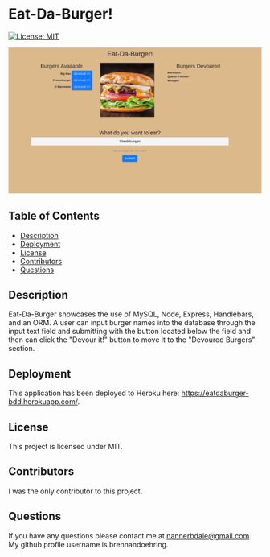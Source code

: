 # Eat-Da-Burger!
  [![License: MIT](https://img.shields.io/badge/License-MIT-yellow.svg)](https://opensource.org/licenses/MIT)

  <img src="/public/assets/img/eatdaburger.png">

  ## Table of Contents
  - [Description](https://github.com/brennandoehring/eatdaburger#description)
  - [Deployment](https://github.com/brennandoehring/eatdaburger#deployment)
  - [License](https://github.com/brennandoehring/eatdaburger#license)
  - [Contributors](https://github.com/brennandoehring/eatdaburger#contributors)
  - [Questions](https://github.com/brennandoehring/eatdaburger#questions)

  ## Description 
  Eat-Da-Burger showcases the use of MySQL, Node, Express, Handlebars, and an ORM. A user can input burger names into the database through the input text field and submitting with the button located below the field and then can click the "Devour it!" button to move it to the "Devoured Burgers" section. 

  ## Deployment
  This application has been deployed to Heroku here: https://eatdaburger-bdd.herokuapp.com/.

  ## License
  This project is licensed under MIT.

  ## Contributors
  I was the only contributor to this project.

  ## Questions
  If you have any questions please contact me at nannerbdale@gmail.com. My github profile username is brennandoehring.